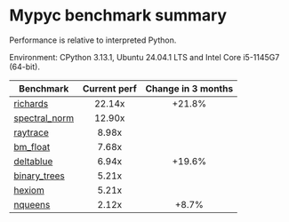 # Mypyc benchmark summary

Performance is relative to interpreted Python.

Environment: CPython 3.13.1, Ubuntu 24.04.1 LTS and Intel Core i5-1145G7 (64-bit).

| Benchmark | Current perf | Change in 3 months |
| --- | :---: | :---: |
| [richards](benchmarks/richards.md) | 22.14x | +21.8% |
| [spectral_norm](benchmarks/spectral_norm.md) | 12.90x |  |
| [raytrace](benchmarks/raytrace.md) | 8.98x |  |
| [bm_float](benchmarks/bm_float.md) | 7.68x |  |
| [deltablue](benchmarks/deltablue.md) | 6.94x | +19.6% |
| [binary_trees](benchmarks/binary_trees.md) | 5.21x |  |
| [hexiom](benchmarks/hexiom.md) | 5.21x |  |
| [nqueens](benchmarks/nqueens.md) | 2.12x | +8.7% |
